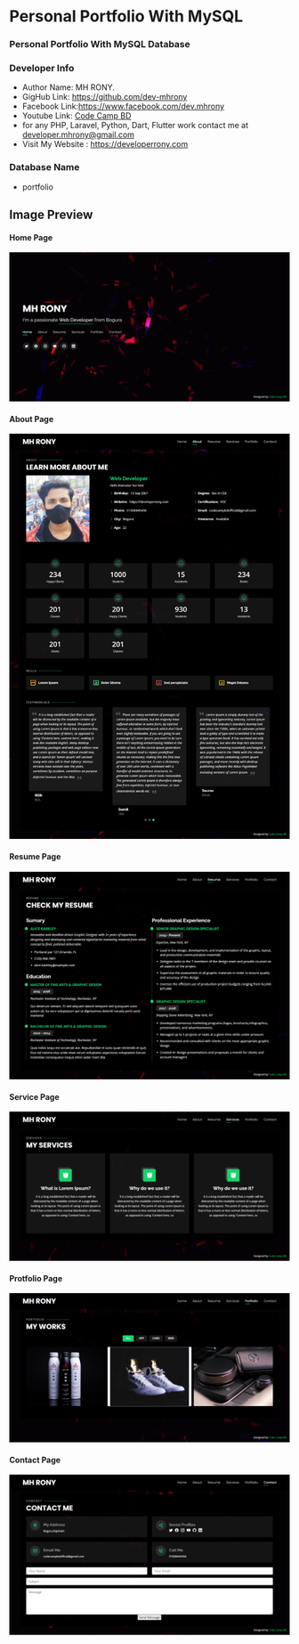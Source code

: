 # Personal Portfolio With MySQL

### Personal Portfolio With MySQL Database

### Developer Info

- Author Name: MH RONY.
- GigHub Link: https://github.com/dev-mhrony
- Facebook Link:https://www.facebook.com/dev.mhrony
- Youtube Link: <a href = "https://www.youtube.com/@codecampbdofficial"> Code Camp BD</a>
- for any PHP, Laravel, Python, Dart, Flutter work contact me at developer.mhrony@gmail.com
- Visit My Website : https://developerrony.com

### Database Name
- portfolio

## Image Preview

#### Home Page
<img src="screen/home.png">

#### About Page
<img src="screen/about.png">

#### Resume Page
<img src="screen/resume.png">

#### Service Page
<img src="screen/service.png">

#### Protfolio Page
<img src="screen/protfolio.png">

#### Contact Page
<img src="screen/contact.png">
